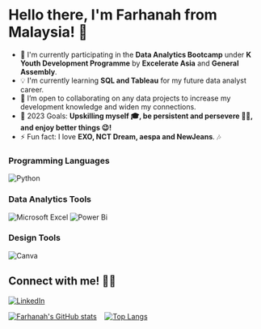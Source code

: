 # Hello there, I'm **Farhanah** from Malaysia! 👋

-   🔭 I'm currently participating in the **Data Analytics Bootcamp** under **K Youth Development Programme** by **Excelerate Asia** and **General Assembly**.
-   💡 I'm currently learning **SQL and Tableau** for my future data analyst career.
-   👯 I’m open to collaborating on any data projects to increase my development knowledge and widen my connections.
-   🥅 2023 Goals: **Upskilling myself 🎓, be persistent and persevere 💪🏻, and enjoy better things 😉!**
-   ⚡ Fun fact: I love **EXO, NCT Dream, aespa and NewJeans**. 🎶

### Programming Languages

![Python](https://img.shields.io/badge/python-3670A0?style=for-the-badge&logo=python&logoColor=ffdd54)

### Data Analytics Tools

![Microsoft Excel](https://img.shields.io/badge/Microsoft_Excel-217346?style=for-the-badge&logo=microsoft-excel&logoColor=white) ![Power Bi](https://img.shields.io/badge/power_bi-F2C811?style=for-the-badge&logo=powerbi&logoColor=black)

### Design Tools

![Canva](https://img.shields.io/badge/Canva-%2300C4CC.svg?style=for-the-badge&logo=Canva&logoColor=white)

## Connect with me! 🤝🏻

[![LinkedIn](https://img.shields.io/badge/Farhanah_Izzati-%230077B5.svg?style=for-the-badge&logo=linkedin&logoColor=white)](https://www.linkedin.com/in/farhanah-izzati/)

[![Farhanah's GitHub stats](https://github-readme-stats.vercel.app/api?username=farhanahizzati&theme=dracula&show_icons=true&hide=stars)](https://github.com/farhanahizzati/github-readme-stats)&nbsp; &nbsp; [![Top Langs](https://github-readme-stats.vercel.app/api/top-langs/?username=farhanahizzati&layout=compact&theme=dracula)](https://github.com/farhanahizzati/github-readme-stats)
